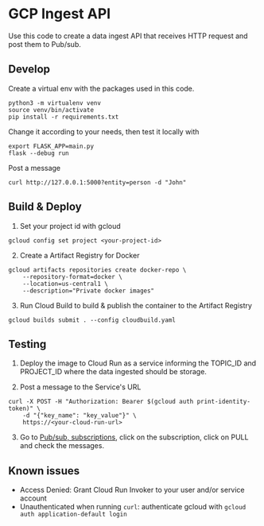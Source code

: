 # GCP Ingest API

Use this code to create a data ingest API that receives HTTP request and post them to Pub/sub.


## Develop
Create a virtual env with the packages used in this code.
```
python3 -m virtualenv venv
source venv/bin/activate
pip install -r requirements.txt
```

Change it according to your needs, then test it locally with 
```
export FLASK_APP=main.py
flask --debug run
```
Post a message
```
curl http://127.0.0.1:5000?entity=person -d "John" 
```


## Build & Deploy
1. Set your project id with gcloud
```
gcloud config set project <your-project-id>
```

2. Create a Artifact Registry for Docker
```
gcloud artifacts repositories create docker-repo \
    --repository-format=docker \
    --location=us-central1 \
    --description="Private docker images"
```

3. Run Cloud Build to build & publish the container to the Artifact Registry
```
gcloud builds submit . --config cloudbuild.yaml
```

## Testing
1. Deploy the image to Cloud Run as a service informing the TOPIC_ID and PROJECT_ID where the data ingested should be storage.

2. Post a message to the Service's URL
```
curl -X POST -H "Authorization: Bearer $(gcloud auth print-identity-token)" \
    -d "{"key_name": "key_value"}" \
    https://<your-cloud-run-url> 
```

3. Go to [Pub/sub, subscriptions](https://console.cloud.google.com/cloudpubsub/subscription), click on the subscription, click on PULL and check the messages.


## Known issues
- Access Denied: Grant Cloud Run Invoker to your user and/or service account
- Unauthenticated when running `curl`: authenticate gcloud with `gcloud auth application-default login`
